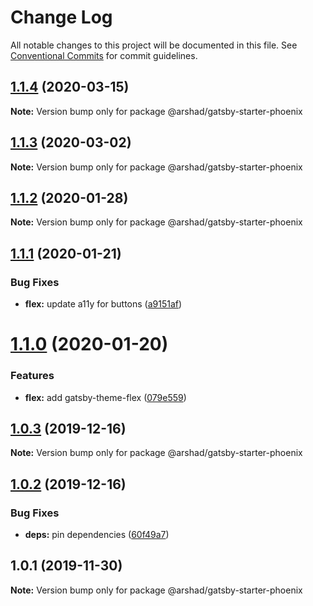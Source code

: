 # Change Log

All notable changes to this project will be documented in this file.
See [Conventional Commits](https://conventionalcommits.org) for commit guidelines.

## [1.1.4](https://github.com/arshad/gatsby-starter-phoenix/compare/@arshad/gatsby-starter-phoenix@1.1.3...@arshad/gatsby-starter-phoenix@1.1.4) (2020-03-15)

**Note:** Version bump only for package @arshad/gatsby-starter-phoenix





## [1.1.3](https://github.com/arshad/gatsby-starter-phoenix/compare/@arshad/gatsby-starter-phoenix@1.1.2...@arshad/gatsby-starter-phoenix@1.1.3) (2020-03-02)

**Note:** Version bump only for package @arshad/gatsby-starter-phoenix





## [1.1.2](https://github.com/arshad/gatsby-starter-phoenix/compare/@arshad/gatsby-starter-phoenix@1.1.1...@arshad/gatsby-starter-phoenix@1.1.2) (2020-01-28)

**Note:** Version bump only for package @arshad/gatsby-starter-phoenix





## [1.1.1](https://github.com/arshad/gatsby-starter-phoenix/compare/@arshad/gatsby-starter-phoenix@1.1.0...@arshad/gatsby-starter-phoenix@1.1.1) (2020-01-21)

### Bug Fixes

- **flex:** update a11y for buttons ([a9151af](https://github.com/arshad/gatsby-starter-phoenix/commit/a9151af381466e5f5cc7cff14a8a08bb752235ca))

# [1.1.0](https://github.com/arshad/gatsby-starter-phoenix/compare/@arshad/gatsby-starter-phoenix@1.0.3...@arshad/gatsby-starter-phoenix@1.1.0) (2020-01-20)

### Features

- **flex:** add gatsby-theme-flex ([079e559](https://github.com/arshad/gatsby-starter-phoenix/commit/079e55914791f735cbbfe492dd6bb0b3d9ac12ad))

## [1.0.3](https://github.com/arshad/gatsby-starter-phoenix/compare/@arshad/gatsby-starter-phoenix@1.0.2...@arshad/gatsby-starter-phoenix@1.0.3) (2019-12-16)

**Note:** Version bump only for package @arshad/gatsby-starter-phoenix

## [1.0.2](https://github.com/arshad/gatsby-starter-phoenix/compare/@arshad/gatsby-starter-phoenix@1.0.1...@arshad/gatsby-starter-phoenix@1.0.2) (2019-12-16)

### Bug Fixes

- **deps:** pin dependencies ([60f49a7](https://github.com/arshad/gatsby-starter-phoenix/commit/60f49a749a42f983312a0c6f5f4c8700102dda09))

## 1.0.1 (2019-11-30)

**Note:** Version bump only for package @arshad/gatsby-starter-phoenix
